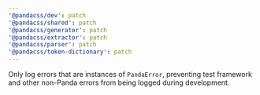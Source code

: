 ```yaml
---
'@pandacss/dev': patch
'@pandacss/shared': patch
'@pandacss/generator': patch
'@pandacss/extractor': patch
'@pandacss/parser': patch
'@pandacss/token-dictionary': patch
---
```


Only log errors that are instances of `PandaError`, preventing test framework and other non-Panda errors from being
logged during development.
